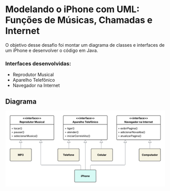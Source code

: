 # Modelando o iPhone com UML: Funções de Músicas, Chamadas e Internet

O objetivo desse desafio foi montar um diagrama de classes e interfaces de um iPhone e desenvolver o código em Java.

### Interfaces desenvolvidas:
- Reprodutor Musical
- Aparelho Telefônico
- Navegador na Internet

## Diagrama
<img src="Diagrama_de_classe_e_interface.png" width="700">
